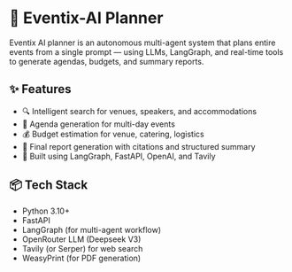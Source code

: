 # 🧠 Eventix-AI Planner

Eventix AI planner is an autonomous multi-agent system that plans entire events from a single prompt — using LLMs, LangGraph, and real-time tools to generate agendas, budgets, and summary reports.

## ✨ Features

- 🔍 Intelligent search for venues, speakers, and accommodations  
- 📅 Agenda generation for multi-day events  
- 💰 Budget estimation for venue, catering, logistics  
- 📝 Final report generation with citations and structured summary  
- 🧠 Built using LangGraph, FastAPI, OpenAI, and Tavily

## 📦 Tech Stack

- Python 3.10+
- FastAPI
- LangGraph (for multi-agent workflow)
- OpenRouter LLM (Deepseek V3)
- Tavily (or Serper) for web search
- WeasyPrint (for PDF generation)
